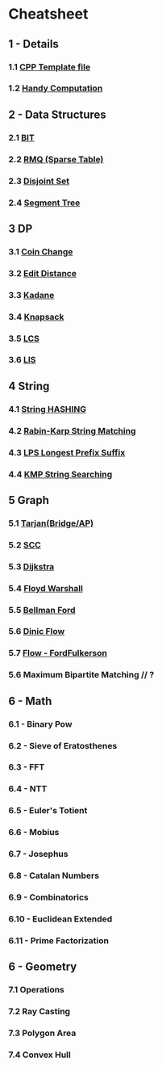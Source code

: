 # Cheatsheet

## 1 - Details
### 1.1 [CPP Template file](src/1%20-%20Details/template.cpp)
### 1.2 [Handy Computation](src/1%20-%20Details/computation.cpp)

## 2 - Data Structures
### 2.1 [BIT](src/2%20-%20Data%20Structure/BIT.cpp)
### 2.2 [RMQ (Sparse Table)](src/2%20-%20Data%20Structure/RMQ_SparseT.cpp)
### 2.3 [Disjoint Set](src/2%20-%20Data%20Structure/DSU.cpp)
### 2.4 [Segment Tree](/src/2%20-%20Data%20Structure/SegmentTree.cpp)

## 3 DP
### 3.1 [Coin Change](/src/3%20-%20DP/coinChange.cpp)
### 3.2 [Edit Distance](/src/3%20-%20DP/editDistance.cpp)
### 3.3 [Kadane](/src/3%20-%20DP/kadane.cpp)
### 3.4 [Knapsack](/src/3%20-%20DP/knapsack.cpp)
### 3.5 [LCS](/src/3%20-%20DP/LCS.cpp)
### 3.6 [LIS](/src/3%20-%20DP/LIS.cpp)

## 4 String
### 4.1 [String HASHING](/src/4%20-%20String/HASHING.cpp)
### 4.2 [Rabin-Karp String Matching](/src/4%20-%20String/RK.cpp)
### 4.3 [LPS Longest Prefix Suffix](/src/4%20-%20String/LPS.cpp)
### 4.4 [KMP String Searching](/src/4%20-%20String/KMP.cpp)

## 5 Graph
### 5.1 [Tarjan(Bridge/AP)](src/5%20-%20Graph/tarjan.cpp)
### 5.2 [SCC](/src/5%20-%20Graph/SCC.cpp)
### 5.3 [Dijkstra](src/5%20-%20Graph/dijkstra.cpp)
### 5.4 [Floyd Warshall](src/5%20-%20Graph/floyd.cpp)
### 5.5 [Bellman Ford](src/5%20-%20Graph/bellman.cpp)
### 5.6 [Dinic Flow](/src/5%20-%20Graph/Flow.cpp)
### 5.7 [Flow - FordFulkerson](/src/5%20-%20Graph/fordFulkerson.cpp)
### 5.6 Maximum Bipartite Matching // ?

## 6 - Math
### 6.1 - Binary Pow
### 6.2 - Sieve of Eratosthenes
### 6.3 - FFT
### 6.4 - NTT
### 6.5 - Euler's Totient
### 6.6 - Mobius
### 6.7 - Josephus
### 6.8 - Catalan Numbers
### 6.9 - Combinatorics
### 6.10 - Euclidean Extended
### 6.11 - Prime Factorization

## 6 - Geometry
### 7.1 Operations
### 7.2 Ray Casting
### 7.3 Polygon Area
### 7.4 Convex Hull